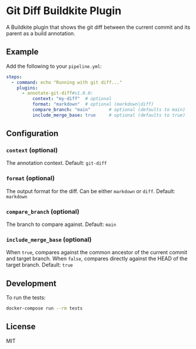 # Git Diff Buildkite Plugin

A Buildkite plugin that shows the git diff between the current commit and its parent as a build annotation.

## Example

Add the following to your `pipeline.yml`:

```yaml
steps:
  - command: echo "Running with git diff..."
    plugins:
      - annotate-git-diff#v1.0.0:
          context: "my-diff"  # optional
          format: "markdown"  # optional (markdown|diff)
          compare_branch: "main"       # optional (defaults to main)
          include_merge_base: true     # optional (defaults to true)
```

## Configuration

### `context` (optional)
The annotation context. Default: `git-diff`

### `format` (optional)
The output format for the diff. Can be either `markdown` or `diff`. Default: `markdown`

### `compare_branch` (optional)
The branch to compare against. Default: `main`

### `include_merge_base` (optional)
When `true`, compares against the common ancestor of the current commit and target branch.
When `false`, compares directly against the HEAD of the target branch.
Default: `true`

## Development

To run the tests:

```bash
docker-compose run --rm tests
```

## License

MIT
